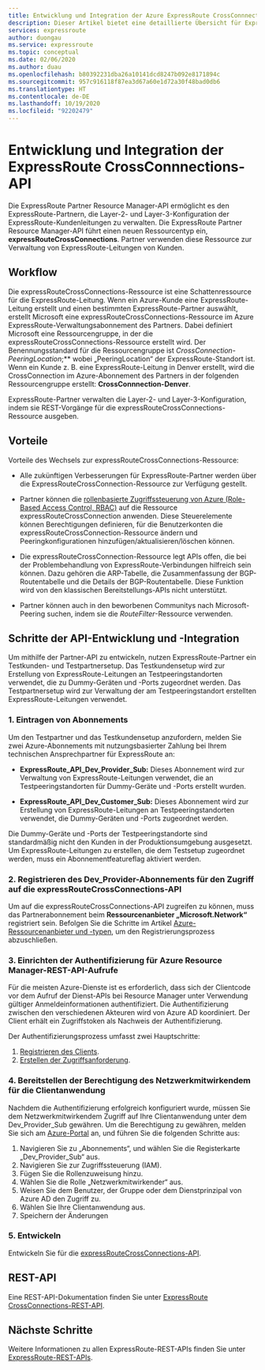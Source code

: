 ```yaml
---
title: Entwicklung und Integration der Azure ExpressRoute CrossConnnections-API
description: Dieser Artikel bietet eine detaillierte Übersicht für ExpressRoute-Partner über den Ressourcentyp „expressRouteCrossConnections“.
services: expressroute
author: duongau
ms.service: expressroute
ms.topic: conceptual
ms.date: 02/06/2020
ms.author: duau
ms.openlocfilehash: b80392231dba26a10141dcd8247b092e8171894c
ms.sourcegitcommit: 957c916118f87ea3d67a60e1d72a30f48bad0db6
ms.translationtype: HT
ms.contentlocale: de-DE
ms.lasthandoff: 10/19/2020
ms.locfileid: "92202479"
---
```

# <a name="expressroute-crossconnnections-api-development-and-integration"></a>Entwicklung und Integration der ExpressRoute CrossConnnections-API

Die ExpressRoute Partner Resource Manager-API ermöglicht es den ExpressRoute-Partnern, die Layer-2- und Layer-3-Konfiguration der ExpressRoute-Kundenleitungen zu verwalten. Die ExpressRoute Partner Resource Manager-API führt einen neuen Ressourcentyp ein, **expressRouteCrossConnections**. Partner verwenden diese Ressource zur Verwaltung von ExpressRoute-Leitungen von Kunden.

## <a name="workflow"></a>Workflow

Die expressRouteCrossConnections-Ressource ist eine Schattenressource für die ExpressRoute-Leitung. Wenn ein Azure-Kunde eine ExpressRoute-Leitung erstellt und einen bestimmten ExpressRoute-Partner auswählt, erstellt Microsoft eine expressRouteCrossConnections-Ressource im Azure ExpressRoute-Verwaltungsabonnement des Partners. Dabei definiert Microsoft eine Ressourcengruppe, in der die expressRouteCrossConnections-Ressource erstellt wird. Der Benennungsstandard für die Ressourcengruppe ist *CrossConnection-* *PeeringLocation*;** wobei „PeeringLocation“ der ExpressRoute-Standort ist. Wenn ein Kunde z. B. eine ExpressRoute-Leitung in Denver erstellt, wird die CrossConnection im Azure-Abonnement des Partners in der folgenden Ressourcengruppe erstellt: **CrossConnnection-Denver**.

ExpressRoute-Partner verwalten die Layer-2- und Layer-3-Konfiguration, indem sie REST-Vorgänge für die expressRouteCrossConnections-Ressource ausgeben.

## <a name="benefits"></a>Vorteile

Vorteile des Wechsels zur expressRouteCrossConnections-Ressource:

* Alle zukünftigen Verbesserungen für ExpressRoute-Partner werden über die ExpressRouteCrossConnection-Ressource zur Verfügung gestellt.

* Partner können die [rollenbasierte Zugriffssteuerung von Azure (Role-Based Access Control, RBAC)](../role-based-access-control/overview.md) auf die Ressource expressRouteCrossConnection anwenden. Diese Steuerelemente können Berechtigungen definieren, für die Benutzerkonten die expressRouteCrossConnection-Ressource ändern und Peeringkonfigurationen hinzufügen/aktualisieren/löschen können.

* Die expressRouteCrossConnection-Ressource legt APIs offen, die bei der Problembehandlung von ExpressRoute-Verbindungen hilfreich sein können. Dazu gehören die ARP-Tabelle, die Zusammenfassung der BGP-Routentabelle und die Details der BGP-Routentabelle. Diese Funktion wird von den klassischen Bereitstellungs-APIs nicht unterstützt.

* Partner können auch in den beworbenen Communitys nach Microsoft-Peering suchen, indem sie die *RouteFilter*-Ressource verwenden.

## <a name="api-development-and-integration-steps"></a>Schritte der API-Entwicklung und -Integration

Um mithilfe der Partner-API zu entwickeln, nutzen ExpressRoute-Partner ein Testkunden- und Testpartnersetup. Das Testkundensetup wird zur Erstellung von ExpressRoute-Leitungen an Testpeeringstandorten verwendet, die zu Dummy-Geräten und -Ports zugeordnet werden. Das Testpartnersetup wird zur Verwaltung der am Testpeeringstandort erstellten ExpressRoute-Leitungen verwendet.

### <a name="1-enlist-subscriptions"></a>1. Eintragen von Abonnements

Um den Testpartner und das Testkundensetup anzufordern, melden Sie zwei Azure-Abonnements mit nutzungsbasierter Zahlung bei Ihrem technischen Ansprechpartner für ExpressRoute an:
* **ExpressRoute_API_Dev_Provider_Sub:** Dieses Abonnement wird zur Verwaltung von ExpressRoute-Leitungen verwendet, die an Testpeeringstandorten für Dummy-Geräte und -Ports erstellt wurden.

* **ExpressRoute_API_Dev_Customer_Sub:** Dieses Abonnement wird zur Erstellung von ExpressRoute-Leitungen an Testpeeringstandorten verwendet, die Dummy-Geräten und -Ports zugeordnet werden.

Die Dummy-Geräte und -Ports der Testpeeringstandorte sind standardmäßig nicht den Kunden in der Produktionsumgebung ausgesetzt. Um ExpressRoute-Leitungen zu erstellen, die dem Testsetup zugeordnet werden, muss ein Abonnementfeatureflag aktiviert werden.

### <a name="2-register-the-dev_provider-subscription-to-access-the-expressroutecrossconnections-api"></a>2. Registrieren des Dev_Provider-Abonnements für den Zugriff auf die expressRouteCrossConnections-API

Um auf die expressRouteCrossConnections-API zugreifen zu können, muss das Partnerabonnement beim **Ressourcenanbieter „Microsoft.Network“** registriert sein. Befolgen Sie die Schritte im Artikel [Azure-Ressourcenanbieter und -typen](../azure-resource-manager/management/resource-providers-and-types.md#azure-portal), um den Registrierungsprozess abzuschließen.

### <a name="3-set-up-authentication-for-azure-resource-manager-rest-api-calls"></a>3. Einrichten der Authentifizierung für Azure Resource Manager-REST-API-Aufrufe

Für die meisten Azure-Dienste ist es erforderlich, dass sich der Clientcode vor dem Aufruf der Dienst-APIs bei Resource Manager unter Verwendung gültiger Anmeldeinformationen authentifiziert. Die Authentifizierung zwischen den verschiedenen Akteuren wird von Azure AD koordiniert. Der Client erhält ein Zugriffstoken als Nachweis der Authentifizierung.

Der Authentifizierungsprozess umfasst zwei Hauptschritte:

1. [Registrieren des Clients](/rest/api/azure/#register-your-client-application-with-azure-ad).
2. [Erstellen der Zugriffsanforderung](/rest/api/azure/#create-the-request).

### <a name="4-provide-network-contributor-permission-to-the-client-application"></a>4. Bereitstellen der Berechtigung des Netzwerkmitwirkendem für die Clientanwendung

Nachdem die Authentifizierung erfolgreich konfiguriert wurde, müssen Sie dem Netzwerkmitwirkendem Zugriff auf Ihre Clientanwendung unter dem Dev_Provider_Sub gewähren. Um die Berechtigung zu gewähren, melden Sie sich am [Azure-Portal](https://ms.portal.azure.com/#home) an, und führen Sie die folgenden Schritte aus:

1. Navigieren Sie zu „Abonnements“, und wählen Sie die Registerkarte „Dev_Provider_Sub“ aus.
2. Navigieren Sie zur Zugriffssteuerung (IAM).
3. Fügen Sie die Rollenzuweisung hinzu.
4. Wählen Sie die Rolle „Netzwerkmitwirkender“ aus.
5. Weisen Sie dem Benutzer, der Gruppe oder dem Dienstprinzipal von Azure AD den Zugriff zu.
6. Wählen Sie Ihre Clientanwendung aus.
7. Speichern der Änderungen

### <a name="5-develop"></a>5. Entwickeln

Entwickeln Sie für die [expressRouteCrossConnections-API](/rest/api/expressroute/expressroutecrossconnections).

## <a name="rest-api"></a>REST-API

Eine REST-API-Dokumentation finden Sie unter [ExpressRoute CrossConnections-REST-API](/rest/api/expressroute/expressroutecrossconnections).

## <a name="next-steps"></a>Nächste Schritte

Weitere Informationen zu allen ExpressRoute-REST-APIs finden Sie unter [ExpressRoute-REST-APIs](/rest/api/expressroute/).